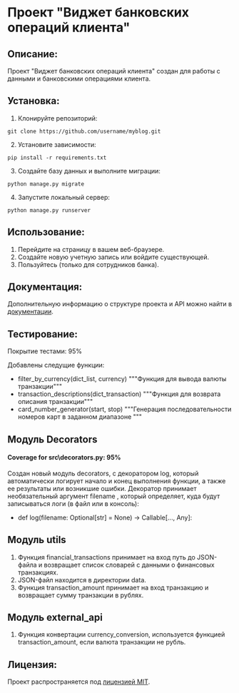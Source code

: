 # Проект "Виджет банковских операций клиента"

## Описание:

Проект "Виджет банковских операций клиента" создан для работы с данными и банковскими операциями клиента.

## Установка:

1. Клонируйте репозиторий:
```
git clone https://github.com/username/myblog.git
```

2. Установите зависимости:
```
pip install -r requirements.txt
```

3. Создайте базу данных и выполните миграции:
```
python manage.py migrate
```

4. Запустите локальный сервер:
```
python manage.py runserver
```
## Использование:

1. Перейдите на страницу в вашем веб-браузере.
2. Создайте новую учетную запись или войдите существующей.
3. Пользуйтесь (только для сотрудников банка).

## Документация:

Дополнительную информацию о структуре проекта и API можно найти в [документации](docs/README.md).

## Тестирование:
Покрытие тестами: 95%

Добавлены  следущие функции:
- filter_by_currency(dict_list, currency)
    """Функция для вывода валюты транзакции"""
- transaction_descriptions(dict_transaction)
    """Функция для возврата описания транзакции"""
- card_number_generator(start, stop)
    """Генерация последовательности номеров карт в заданном диапазоне """

## Модуль Decorators
#### Coverage for src\decorators.py: 95%
Создан новый модуль decorators, с декоратором log, который автоматически логирует начало и конец выполнения функции, а также ее результаты или возникшие ошибки.
Декоратор принимает необязательный аргумент filename , который определяет, куда будут записываться логи (в файл или в консоль):
- def log(filename: Optional[str] = None) -> Callable[..., Any]:

## Модуль utils
1. Функция financial_transactions принимает на вход путь до JSON-файла и возвращает список словарей с данными о 
финансовых транзакциях.
2. JSON-файл находится в директории data.
3. Функция transaction_amount принимает на вход транзакцию и возвращает сумму транзакции в рублях.

## Модуль external_api
1. Функция конвертации currency_conversion, используется функцией transaction_amount, если валюта транзакции не рубль.



## Лицензия:

Проект распространяется под [лицензией MIT](LICENSE).